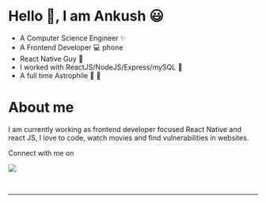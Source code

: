  
<!---
ANKUSHSRJ/ANKUSHSRJ is a ✨ special ✨ repository because its `README.md` (this file) appears on your GitHub profile.
You can click the Preview link to take a look at your changes.
--->
# Hello :wave:, I am Ankush 😃 
- A Computer Science Engineer :sparkles:
- A Frontend Developer :computer: phone
- React Native Guy :new_moon_with_face:
- I worked with ReactJS/NodeJS/Express/mySQL 🐍
- A full time Astrophile :rocket: :milky_way:

# About me
I am currently working as frontend developer focused React Native and react JS, I love to code, watch movies and find vulnerabilities in websites.

 



<p>Connect with me on
<br>	
 
<a target="_blank" href="https://twitter.com/ankushsrj"><img src="https://img.shields.io/badge/-Twitter-1DA1F2?style=for-the-badge&logo=Twitter&logoColor=white"></img></a>

<br>
</p>

------

 
 

